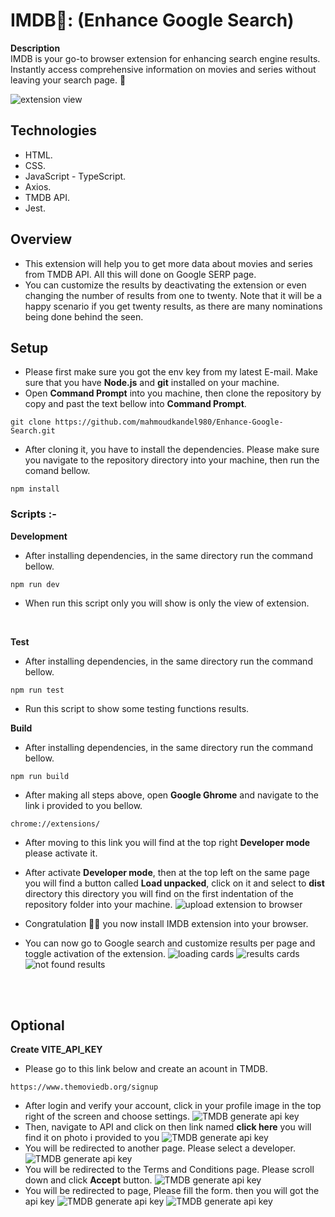 # IMDB🌟: (Enhance Google Search)

**Description**
<br/>
IMDB is your go-to browser extension for enhancing search engine results. Instantly access comprehensive information on movies and series without leaving your search page. 🚥

![extension view](./public/images/extension-view.png)

## Technologies

-   HTML.
-   CSS.
-   JavaScript - TypeScript.
-   Axios.
-   TMDB API.
-   Jest.

## Overview

-   This extension will help you to get more data about movies and series from TMDB API. All this will done on Google SERP page.
-   You can customize the results by deactivating the extension or even changing the number of results from one to twenty. Note that it will be a happy scenario if you get twenty results, as there are many nominations being done behind the seen.

## Setup

-   Please first make sure you got the env key from my latest E-mail. Make sure that you have **Node.js** and **git** installed on your machine.
-   Open **Command Prompt** into you machine, then clone the repository by copy and past the text bellow into **Command Prompt**.

```
git clone https://github.com/mahmoudkandel980/Enhance-Google-Search.git
```

-   After cloning it, you have to install the dependencies. Please make sure you navigate to the repository directory into your machine, then run the comand bellow.

```
npm install
```

### Scripts :-

**Development**

-   After installing dependencies, in the same directory run the command bellow.

```
npm run dev
```

-   When run this script only you will show is only the view of extension.

<br/>

**Test**

-   After installing dependencies, in the same directory run the command bellow.

```
npm run test
```

-   Run this script to show some testing functions results.

**Build**

-   After installing dependencies, in the same directory run the command bellow.

```
npm run build
```

-   After making all steps above, open **Google Ghrome** and navigate to the link i provided to you bellow.

```
chrome://extensions/
```

-   After moving to this link you will find at the top right **Developer mode** please activate it.
-   After activate **Developer mode**, then at the top left on the same page you will find a button called **Load unpacked**, click on it and select to **dist** directory this directory you will find on the first indentation of the repository folder into your machine.
    ![upload extension to browser](./public/images/upload-extension.png)
-   Congratulation 🥳🔥 you now install IMDB extension into your browser.

-   You can now go to Google search and customize results per page and toggle activation of the extension.
    ![loading cards](./public/images/loading-cards.png)
    ![results cards](./public/images/result-cards.png)
    ![not found results](./public/images/not-found-results.png)

<br/>
<br/>

## Optional

**Create VITE_API_KEY**

-   Please go to this link below and create an acount in TMDB.

```
https://www.themoviedb.org/signup
```

-   After login and verify your account, click in your profile image in the top right of the screen and choose settings.
    ![TMDB generate api key](./public/images/TMDB1.png)
-   Then, navigate to API and click on then link named **click here** you will find it on photo i provided to you
    ![TMDB generate api key](./public/images/TMDB2.png)
-   You will be redirected to another page. Please select a developer.
    ![TMDB generate api key](./public/images/TMDB3.png)
-   You will be redirected to the Terms and Conditions page. Please scroll down and click **Accept** button.
    ![TMDB generate api key](./public/images/TMDB4.png)
-   You will be redirected to page, Please fill the form. then you will got the api key
    ![TMDB generate api key](./public/images/TMDB5.png)
    ![TMDB generate api key](./public/images/TMDB6.png)

